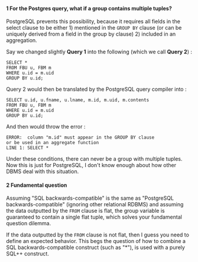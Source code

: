 #### 1 For the Postgres query,  what if a group contains multiple tuples?

PostgreSQL prevents this possibility, because it requires all fields in the select clause to be either 1) mentioned in the `GROUP BY` clause (or can be uniquely derived from a field in the group by clause) 2) included in an aggregation.

Say we changed slightly **Query 1** into the following (which we call **Query 2**) :

```
SELECT *
FROM FBU u, FBM m
WHERE u.id = m.uid
GROUP BY u.id;
```

Query 2 would then be translated by the PostgreSQL query compiler into :

```
SELECT u.id, u.fname, u.lname, m.id, m.uid, m.contents
FROM FBU u, FBM m
WHERE u.id = m.uid
GROUP BY u.id;
```

And then would throw the error :

```
ERROR:  column "m.id" must appear in the GROUP BY clause 
or be used in an aggregate function
LINE 1: SELECT *
```

Under these conditions, there can never be a group with multiple tuples. Now this is just for PostgreSQL, I don't know enough about how other DBMS deal with this situation.

#### 2  Fundamental question

Assuming "SQL backwards-compatible" is the same as "PostgreSQL backwards-compatible" (ignoring other relational RDBMS) and assuming the data outputted by the `FROM` clause is flat, the group variable is guaranteed to contain a single flat tuple, which solves your fundamental question dilemma.

If the data outputted by the `FROM` clause is not flat, then I guess you need to define an expected behavior. This begs the question of how to combine a SQL backwards-compatible construct (such as "*"), is used with a purely SQL++ construct.